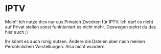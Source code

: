 # IPTV


Moin!! Ich nutze dies nur aus Privaten Zwecken für IPTV. Ich darf es nicht auf Privat stellen sonst funktioniert es nicht mehr. Deswegen siehst du das hier auch ;)

Ihr könnt es auch ruhig nutzen. Ändere die Dateien aber nach meinen Persöhnlichen Vorstellungen. Also nicht wundern.

